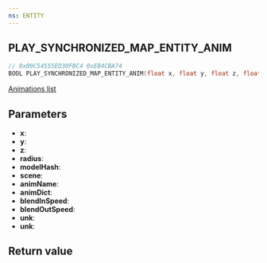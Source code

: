 ```yaml
---
ns: ENTITY
---
```

## PLAY_SYNCHRONIZED_MAP_ENTITY_ANIM

```c
// 0xB9C54555ED30FBC4 0xEB4CBA74
BOOL PLAY_SYNCHRONIZED_MAP_ENTITY_ANIM(float x, float y, float z, float radius, int hash, int scene, char* animName, char* animDict, float blendInSpeed, float blendOutSpeed, bool, float);
```

[Animations list](https://alexguirre.github.io/animations-list/)

## Parameters
* **x**: 
* **y**: 
* **z**: 
* **radius**: 
* **modelHash**: 
* **scene**: 
* **animName**: 
* **animDict**: 
* **blendInSpeed**: 
* **blendOutSpeed**: 
* **unk**: 
* **unk**: 

## Return value
